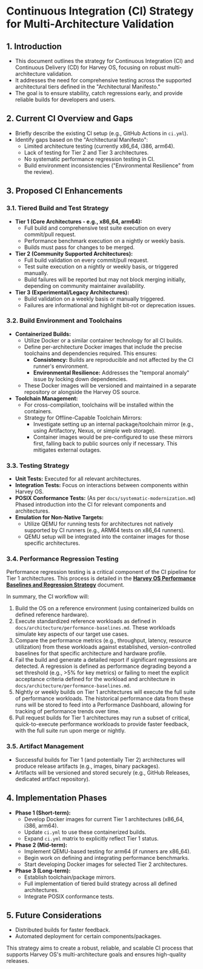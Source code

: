 # Continuous Integration (CI) Strategy for Multi-Architecture Validation

## 1. Introduction

*   This document outlines the strategy for Continuous Integration (CI) and Continuous Delivery (CD) for Harvey OS, focusing on robust multi-architecture validation.
*   It addresses the need for comprehensive testing across the supported architectural tiers defined in the "Architectural Manifesto."
*   The goal is to ensure stability, catch regressions early, and provide reliable builds for developers and users.

## 2. Current CI Overview and Gaps

*   Briefly describe the existing CI setup (e.g., GitHub Actions in `ci.yml`).
*   Identify gaps based on the "Architectural Manifesto":
    *   Limited architecture testing (currently x86_64, i386, arm64).
    *   Lack of testing for Tier 2 and Tier 3 architectures.
    *   No systematic performance regression testing in CI.
    *   Build environment inconsistencies ("Environmental Resilience" from the review).

## 3. Proposed CI Enhancements

### 3.1. Tiered Build and Test Strategy

*   **Tier 1 (Core Architectures - e.g., x86_64, arm64):**
    *   Full build and comprehensive test suite execution on every commit/pull request.
    *   Performance benchmark execution on a nightly or weekly basis.
    *   Builds must pass for changes to be merged.
*   **Tier 2 (Community Supported Architectures):**
    *   Full build validation on every commit/pull request.
    *   Test suite execution on a nightly or weekly basis, or triggered manually.
    *   Build failures will be reported but may not block merging initially, depending on community maintainer availability.
*   **Tier 3 (Experimental/Legacy Architectures):**
    *   Build validation on a weekly basis or manually triggered.
    *   Failures are informational and highlight bit-rot or deprecation issues.

### 3.2. Build Environment and Toolchains

*   **Containerized Builds:**
    *   Utilize Docker or a similar container technology for all CI builds.
    *   Define per-architecture Docker images that include the precise toolchains and dependencies required. This ensures:
        *   **Consistency:** Builds are reproducible and not affected by the CI runner's environment.
        *   **Environmental Resilience:** Addresses the "temporal anomaly" issue by locking down dependencies.
    *   These Docker images will be versioned and maintained in a separate repository or alongside the Harvey OS source.
*   **Toolchain Management:**
    *   For cross-compilation, toolchains will be installed within the containers.
    *   Strategy for Offline-Capable Toolchain Mirrors:
        *   Investigate setting up an internal package/toolchain mirror (e.g., using Artifactory, Nexus, or simple web storage).
        *   Container images would be pre-configured to use these mirrors first, falling back to public sources only if necessary. This mitigates external outages.

### 3.3. Testing Strategy

*   **Unit Tests:** Executed for all relevant architectures.
*   **Integration Tests:** Focus on interactions between components within Harvey OS.
*   **POSIX Conformance Tests:** (As per `docs/systematic-modernization.md`) Phased introduction into the CI for relevant components and architectures.
*   **Emulation for Non-Native Targets:**
    *   Utilize QEMU for running tests for architectures not natively supported by CI runners (e.g., ARM64 tests on x86_64 runners).
    *   QEMU setup will be integrated into the container images for those specific architectures.

### 3.4. Performance Regression Testing

Performance regression testing is a critical component of the CI pipeline for Tier 1 architectures. This process is detailed in the **[Harvey OS Performance Baselines and Regression Strategy](docs/architecture/performance-baselines.md)** document.

In summary, the CI workflow will:
1.  Build the OS on a reference environment (using containerized builds on defined reference hardware).
2.  Execute standardized reference workloads as defined in `docs/architecture/performance-baselines.md`. These workloads simulate key aspects of our target use cases.
3.  Compare the performance metrics (e.g., throughput, latency, resource utilization) from these workloads against established, version-controlled baselines for that specific architecture and hardware profile.
4.  Fail the build and generate a detailed report if significant regressions are detected. A regression is defined as performance degrading beyond a set threshold (e.g., >5% for key metrics) or failing to meet the explicit acceptance criteria defined for the workload and architecture in `docs/architecture/performance-baselines.md`.
5.  Nightly or weekly builds on Tier 1 architectures will execute the full suite of performance workloads. The historical performance data from these runs will be stored to feed into a Performance Dashboard, allowing for tracking of performance trends over time.
6.  Pull request builds for Tier 1 architectures may run a subset of critical, quick-to-execute performance workloads to provide faster feedback, with the full suite run upon merge or nightly.

### 3.5. Artifact Management

*   Successful builds for Tier 1 (and potentially Tier 2) architectures will produce release artifacts (e.g., images, binary packages).
*   Artifacts will be versioned and stored securely (e.g., GitHub Releases, dedicated artifact repository).

## 4. Implementation Phases

*   **Phase 1 (Short-term):**
    *   Develop Docker images for current Tier 1 architectures (x86_64, i386, arm64).
    *   Update `ci.yml` to use these containerized builds.
    *   Expand `ci.yml` matrix to explicitly reflect Tier 1 status.
*   **Phase 2 (Mid-term):**
    *   Implement QEMU-based testing for arm64 (if runners are x86_64).
    *   Begin work on defining and integrating performance benchmarks.
    *   Start developing Docker images for selected Tier 2 architectures.
*   **Phase 3 (Long-term):**
    *   Establish toolchain/package mirrors.
    *   Full implementation of tiered build strategy across all defined architectures.
    *   Integrate POSIX conformance tests.

## 5. Future Considerations

*   Distributed builds for faster feedback.
*   Automated deployment for certain components/packages.

This strategy aims to create a robust, reliable, and scalable CI process that supports Harvey OS's multi-architecture goals and ensures high-quality releases.
